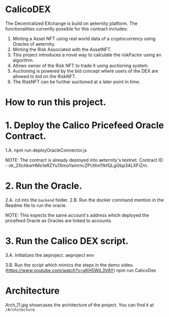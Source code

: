 # CalicoDEX

The Decentralized EXchange is build on aeternity platform.
The functionalities currently possible for this contract includes:

1. Minting a Asset NFT using real world data of a cryptocurrency using Oracles of aeternity.
2. Minting the Risk Associated with the AssetNFT.
3. This project introduces a novel way to calculate the riskFactor using an algorithm.
4. Allows owner of the Risk NFT to trade it using auctioning system.
5. Auctioning is powered by the bid concept where users of the DEX are allowed to bid on the RiskNFT.
6. The RiskNFT can be further auctioned at a later point in time.

# How to run this project.

# 1. Deploy the Calico Pricefeed Oracle Contract.

1.A. npm run deployOracleConnector.js

NOTE: The contract is already deployed into aeternity's testnet. Contract ID - ok_2XchkwHMs1eRZYu1XmuYamrncZPUthn11kfQLgGbp34LXFiZrn.

# 2. Run the Oracle.

2.A. cd into the `backend` folder.
2.B. Run the docker command mention in the Readme file to run the oracle.

NOTE: This expects the same account's address which deployed the pricefeed Oracle as Oracles are linked to accounts.

# 3. Run the Calico DEX script.

3.A. Initializes the aeproject.
aeproject env

3.B. Run the script which mimics the steps in the demo video. (https://www.youtube.com/watch?v=aKH5WiL3VAY)
npm run CalicoDex

# Architecture

Arch_11.jpg showcases the architecture of the project. You can find it at `/Architecture`
